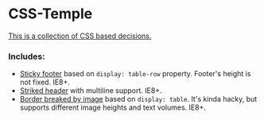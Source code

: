 # CSS-Temple

[This is a collection of CSS based decisions.](https://anilator.github.io/CSS-Temple/)

### Includes:
- [Sticky footer](https://anilator.github.io/CSS-Temple/#0) based on `display: table-row` property. 
Footer's height is not fixed. IE8+.
- [Striked header](https://anilator.github.io/CSS-Temple/#1) with multiline support. IE8+.
- [Border breaked by image](https://anilator.github.io/CSS-Temple/#2) based on `display: table`. 
It's kinda hacky, but supports different image heights and text volumes. IE8+.
